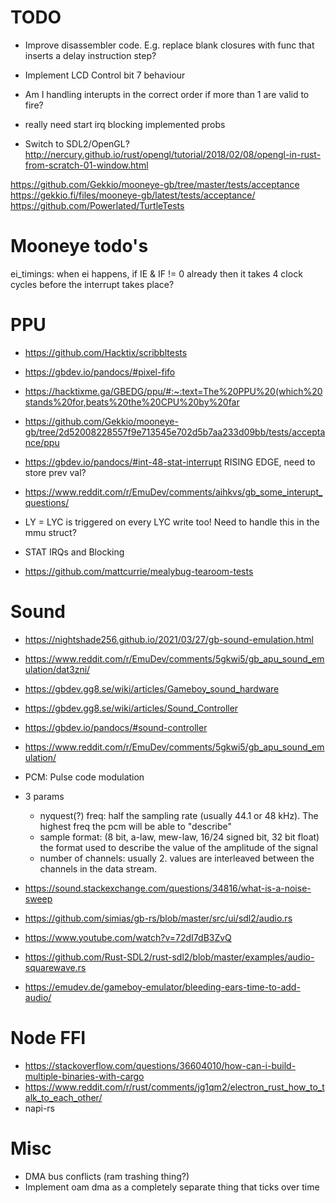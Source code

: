 # TODO
- Improve disassembler code. E.g. replace blank closures with func that inserts a delay instruction step?
- Implement LCD Control bit 7 behaviour
- Am I handling interupts in the correct order if more than 1 are valid to fire?
- really need start irq blocking implemented probs

- Switch to SDL2/OpenGL? http://nercury.github.io/rust/opengl/tutorial/2018/02/08/opengl-in-rust-from-scratch-01-window.html

https://github.com/Gekkio/mooneye-gb/tree/master/tests/acceptance
https://gekkio.fi/files/mooneye-gb/latest/tests/acceptance/
https://github.com/Powerlated/TurtleTests

# Mooneye todo's
ei_timings: when ei happens, if IE & IF != 0 already then it takes 4 clock cycles before the interrupt takes place?

# PPU
- https://github.com/Hacktix/scribbltests

- https://gbdev.io/pandocs/#pixel-fifo
- https://hacktixme.ga/GBEDG/ppu/#:~:text=The%20PPU%20(which%20stands%20for,beats%20the%20CPU%20by%20far
- https://github.com/Gekkio/mooneye-gb/tree/2d52008228557f9e713545e702d5b7aa233d09bb/tests/acceptance/ppu
- https://gbdev.io/pandocs/#int-48-stat-interrupt RISING EDGE, need to store prev val?
- https://www.reddit.com/r/EmuDev/comments/aihkvs/gb_some_interupt_questions/
- LY = LYC is triggered on every LYC write too! Need to handle this in the mmu struct?
- STAT IRQs and Blocking
- https://github.com/mattcurrie/mealybug-tearoom-tests

# Sound
- https://nightshade256.github.io/2021/03/27/gb-sound-emulation.html
- https://www.reddit.com/r/EmuDev/comments/5gkwi5/gb_apu_sound_emulation/dat3zni/
- https://gbdev.gg8.se/wiki/articles/Gameboy_sound_hardware
- https://gbdev.gg8.se/wiki/articles/Sound_Controller
- https://gbdev.io/pandocs/#sound-controller
- https://www.reddit.com/r/EmuDev/comments/5gkwi5/gb_apu_sound_emulation/

- PCM: Pulse code modulation
- 3 params
    - nyquest(?) freq: half the sampling rate (usually 44.1 or 48 kHz). The
        highest freq the pcm will be able to "describe"
    - sample format: (8 bit, a-law, mew-law, 16/24 signed bit, 32 bit float) the format used to
        describe the value of the amplitude of the signal 
    - number of channels: usually 2. values are interleaved between the channels in the data stream.

- https://sound.stackexchange.com/questions/34816/what-is-a-noise-sweep
- https://github.com/simias/gb-rs/blob/master/src/ui/sdl2/audio.rs
- https://www.youtube.com/watch?v=72dI7dB3ZvQ
- https://github.com/Rust-SDL2/rust-sdl2/blob/master/examples/audio-squarewave.rs
- https://emudev.de/gameboy-emulator/bleeding-ears-time-to-add-audio/

# Node FFI
- https://stackoverflow.com/questions/36604010/how-can-i-build-multiple-binaries-with-cargo
- https://www.reddit.com/r/rust/comments/jg1qm2/electron_rust_how_to_talk_to_each_other/
- napi-rs

# Misc
- DMA bus conflicts (ram trashing thing?)
- Implement oam dma as a completely separate thing that ticks over time
